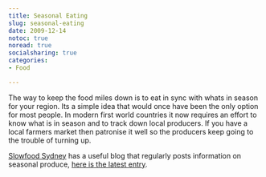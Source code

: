 ```yaml
---
title: Seasonal Eating
slug: seasonal-eating
date: 2009-12-14
notoc: true
noread: true
socialsharing: true
categories: 
- Food

---
```

The way to keep the food miles down is to eat in sync with whats in season for your region. Its a simple idea that would once have been the only option for most people. In modern first world countries it now requires an effort to know what is in season and to track down local producers. If you have a local farmers market then patronise it well so the producers keep going to the trouble of turning up.

[Slowfood Sydney][slowfoodsydney] has a useful blog that regularly posts information on seasonal produce, [here is the latest&#xa0;entry][slowfoodsydney 2].

[slowfoodsydney]: http://slowfoodsydney.com "Slowfood Sydney"
[slowfoodsydney 2]: http://slowfoodsydney.com/?page_id=385 "Slowfood Sydney News"